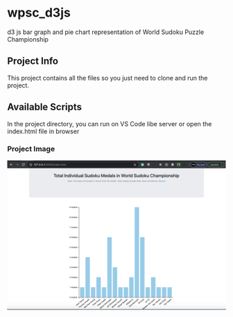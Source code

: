 # wpsc_d3js
d3 js bar graph and pie chart representation of World Sudoku Puzzle Championship


## Project Info
This project contains all the files so you just need to clone and run the project.

## Available Scripts

In the project directory, you can run on VS Code libe server or open the index.html file in browser

### Project Image
![](img.png)
